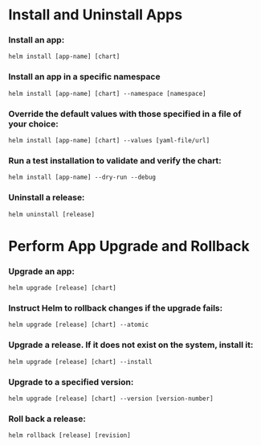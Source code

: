 # Install and Uninstall Apps

### Install an app:
```
helm install [app-name] [chart]
```
### Install an app in a specific namespace
```
helm install [app-name] [chart] --namespace [namespace]
```
### Override the default values with those specified in a file of your choice:
```
helm install [app-name] [chart] --values [yaml-file/url]
```
### Run a test installation to validate and verify the chart:
```
helm install [app-name] --dry-run --debug
```
### Uninstall a release:
```
helm uninstall [release]
```
# Perform App Upgrade and Rollback
### Upgrade an app:
```
helm upgrade [release] [chart]
```
### Instruct Helm to rollback changes if the upgrade fails:
```
helm upgrade [release] [chart] --atomic
```
### Upgrade a release. If it does not exist on the system, install it:
```
helm upgrade [release] [chart] --install
```
### Upgrade to a specified version:
```
helm upgrade [release] [chart] --version [version-number]
```
### Roll back a release:
```
helm rollback [release] [revision]
```
